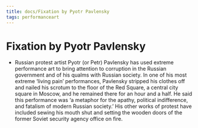 ```yaml
---
title: docs/Fixation by Pyotr Pavlensky
tags: performanceart
---
```


# Fixation by Pyotr Pavlensky
- Russian protest artist Pyotr (or Petr) Pavlensky has used extreme performance art to bring attention to corruption in the Russian government and of his qualms with Russian society. In one of his most extreme ‘living pain’ performances, Pavlensky stripped his clothes off and nailed his scrotum to the floor of the Red Square, a central city square in Moscow, and he remained there for an hour and a half. He said this performance was ‘a metaphor for the apathy, political indifference, and fatalism of modern Russian society.’ His other works of protest have included sewing his mouth shut and setting the wooden doors of the former Soviet security agency office on fire.